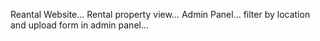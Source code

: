 Reantal Website...
Rental property view...
Admin Panel...
filter by location and upload form in admin panel...
